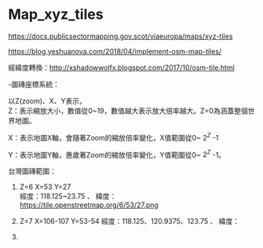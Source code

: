 # Map_xyz_tiles
https://docs.publicsectormapping.gov.scot/viaeuropa/maps/xyz-tiles

https://blog.yeshuanova.com/2018/04/implement-osm-map-tiles/

經緯度轉換：http://xshadowwolfx.blogspot.com/2017/10/osm-tile.html

-圖磚座標系統：  

以Z(zoom)、X、Y表示，  
Z：表示縮放大小，數值從0~19，數值越大表示放大倍率越大。Z=0為涵蓋整個世界地圖。

X：表示地圖X軸，會隨著Zoom的縮放倍率變化，X值範圍從0~ $2^Z$ -1

Y：表示地圖Y軸，惠歲著Zoom的縮放倍率變化，Y值範圍從0~ $2^Z$ -1。  



台灣圖磚範圍：  
  1. Z=6 X=53 Y=27  
     經度：118.125~23.75 、 緯度：    
     https://tile.openstreetmap.org/6/53/27.png
     
  2. Z=7 X=106-107 Y=53-54
     經度：118.125、120.9375、123.75 、 緯度：  
  
  3.
